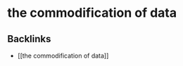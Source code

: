 # the commodification of data



<a id="org1648f60"></a>

## Backlinks

-   [[the commodification of data]]
